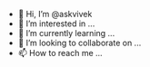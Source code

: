 - 👋 Hi, I’m @askvivek
- 👀 I’m interested in ...
- 🌱 I’m currently learning ...
- 💞️ I’m looking to collaborate on ...
- 📫 How to reach me ...

<!---
askvivek/askvivek is a ✨ special ✨ repository because its `README.md` (this file) appears on your GitHub profile.
You can click the Preview link to take a look at your changes.
--->
